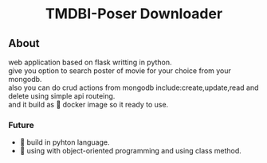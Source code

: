 <div align="center">  
  <h1> TMDBI-Poser Downloader</h1>
</div>

## About 
  web application based on flask writting in python.<br/>
  give you option to search poster of movie for your choice from your mongodb.<br/>
  also you can do crud actions from mongodb include:create,update,read and delete using simple api routeing.<br/>
  and it build as :whale: docker image so it ready to use.<br/> 
 
 ### Future
 * :rocket: build in pyhton language.
 * :rocket: using with object-oriented programming and using class method.
 
 
